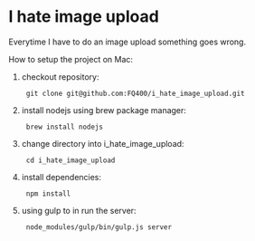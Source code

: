I hate image upload
===================

Everytime I have to do an image upload something goes wrong.

How to setup the project on Mac:

1. checkout repository:

        git clone git@github.com:FQ400/i_hate_image_upload.git

2. install nodejs using brew package manager:

        brew install nodejs

3. change directory into i_hate_image_upload:

        cd i_hate_image_upload

4. install dependencies:

        npm install

5. using gulp to in run the server:

        node_modules/gulp/bin/gulp.js server





